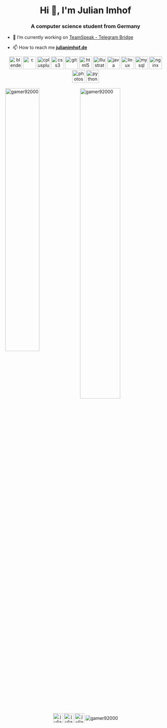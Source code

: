 <h1 align="center">Hi 👋, I'm Julian Imhof</h1>
<h3 align="center">A computer science student from Germany</h3>

<p align="left">  </p>

- 🔭 I’m currently working on [TeamSpeak - Telegram Bridge](https://community.teamspeak.com/t/3611?u=gamer92000)

- 📫 How to reach me [**julianimhof.de**](https://julianimhof.de)

<p align="center"><img src="https://download.blender.org/branding/community/blender_community_badge_white.svg" alt="blender" width="40" height="40"/> <img src="https://devicons.github.io/devicon/devicon.git/icons/c/c-original.svg" alt="c" width="40" height="40"/> <img src="https://devicons.github.io/devicon/devicon.git/icons/cplusplus/cplusplus-original.svg" alt="cplusplus" width="40" height="40"/> <img src="https://devicons.github.io/devicon/devicon.git/icons/css3/css3-original-wordmark.svg" alt="css3" width="40" height="40"/> <img src="https://www.vectorlogo.zone/logos/git-scm/git-scm-icon.svg" alt="git" width="40" height="40"/> <img src="https://devicons.github.io/devicon/devicon.git/icons/html5/html5-original-wordmark.svg" alt="html5" width="40" height="40"/> <img src="https://www.vectorlogo.zone/logos/adobe_illustrator/adobe_illustrator-icon.svg" alt="illustrator" width="40" height="40"/> <img src="https://devicons.github.io/devicon/devicon.git/icons/java/java-original-wordmark.svg" alt="java" width="40" height="40"/> <img src="https://devicons.github.io/devicon/devicon.git/icons/linux/linux-original.svg" alt="linux" width="40" height="40"/> <img src="https://devicons.github.io/devicon/devicon.git/icons/mysql/mysql-original-wordmark.svg" alt="mysql" width="40" height="40"/> <img src="https://devicons.github.io/devicon/devicon.git/icons/nginx/nginx-original.svg" alt="nginx" width="40" height="40"/> <img src="https://devicons.github.io/devicon/devicon.git/icons/photoshop/photoshop-plain.svg" alt="photoshop" width="40" height="40"/> <img src="https://devicons.github.io/devicon/devicon.git/icons/python/python-original.svg" alt="python" width="40" height="40"/></p>
<p><img align="left" src="https://github-readme-stats.vercel.app/api/top-langs/?username=gamer92000&layout=compact&hide=html" alt="gamer92000" width="46%;"/></p>

<p><img align="center" src="https://github-readme-stats.vercel.app/api?username=gamer92000&show_icons=true" alt="gamer92000" width="50%;"/></p>

<p align="center">
<a href="https://twitter.com/julian_imhof" target="blank"><img align="center" src="https://cdn.jsdelivr.net/npm/simple-icons@3.0.1/icons/twitter.svg" alt="julian_imhof" height="30" width="30" /></a>
<a href="https://linkedin.com/in/julian-imhof-a46968184" target="blank"><img align="center" src="https://cdn.jsdelivr.net/npm/simple-icons@3.0.1/icons/linkedin.svg" alt="julian-imhof-a46968184" height="30" width="30" /></a>
<a href="https://instagram.com/julian__imhof" target="blank"><img align="center" src="https://cdn.jsdelivr.net/npm/simple-icons@3.0.1/icons/instagram.svg" alt="julian__imhof" height="30" width="30" /></a>
<img align="center" src="https://komarev.com/ghpvc/?username=gamer92000&color=brightgreen" alt="gamer92000" />
</p>
